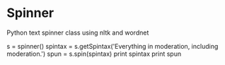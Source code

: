 Spinner
=======

Python text spinner class
using nltk and wordnet

  s = spinner()
  spintax = s.getSpintax('Everything in moderation, including moderation.')
  spun = s.spin(spintax)
  print spintax
  print spun
